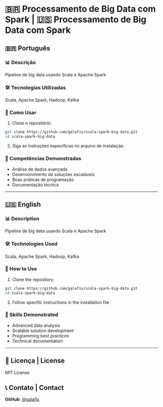 # 🇧🇷 Processamento de Big Data com Spark | 🇺🇸 Processamento de Big Data com Spark

## 🇧🇷 Português

### 📊 Descrição
Pipeline de big data usando Scala e Apache Spark

### 🛠️ Tecnologias Utilizadas
Scala, Apache Spark, Hadoop, Kafka

### 🚀 Como Usar
1. Clone o repositório:
```bash
git clone https://github.com/galafis/scala-spark-big-data.git
cd scala-spark-big-data
```

2. Siga as instruções específicas no arquivo de instalação

### 🎯 Competências Demonstradas
- Análise de dados avançada
- Desenvolvimento de soluções escaláveis
- Boas práticas de programação
- Documentação técnica

---

## 🇺🇸 English

### 📊 Description
Pipeline de big data usando Scala e Apache Spark

### 🛠️ Technologies Used
Scala, Apache Spark, Hadoop, Kafka

### 🚀 How to Use
1. Clone the repository:
```bash
git clone https://github.com/galafis/scala-spark-big-data.git
cd scala-spark-big-data
```

2. Follow specific instructions in the installation file

### 🎯 Skills Demonstrated
- Advanced data analysis
- Scalable solution development
- Programming best practices
- Technical documentation

---

## 📄 Licença | License
MIT License

## 📞 Contato | Contact
**GitHub**: [@galafis](https://github.com/galafis)

